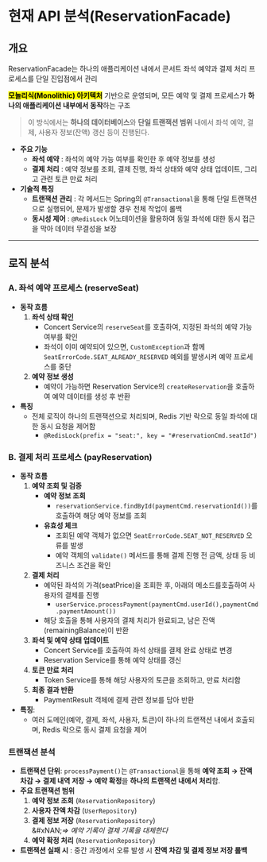 # 현재 API 분석(ReservationFacade)

## **개요**

ReservationFacade는 하나의 애플리케이션 내에서 콘서트 좌석 예약과 결제 처리 프로세스를 단일 진입점에서 관리

<mark style="background-color:yellow;">**모놀리식(Monolithic) 아키텍처**</mark> 기반으로 운영되며, 모든 예약 및 결제 프로세스가 **하나의 애플리케이션 내부에서 동작**하는 구조

> 이 방식에서는 **하나의 데이터베이스**와 **단일 트랜잭션 범위** 내에서 좌석 예약, 결제, 사용자 정보(잔액) 갱신 등이 진행된다.

* **주요 기능**
  * **좌석 예약** : 좌석의 예약 가능 여부를 확인한 후 예약 정보를 생성
  * **결제 처리** : 예약 정보를 조회, 결제 진행, 좌석 상태와 예약 상태 업데이트, 그리고 관련 토큰 만료 처리
* **기술적 특징**
  * **트랜잭션 관리** : 각 메서드는 Spring의 `@Transactional`을 통해 단일 트랜잭션으로 실행되어, 문제가 발생할 경우 전체 작업이 롤백
  * **동시성 제어** : `@RedisLock` 어노테이션을 활용하여 동일 좌석에 대한 동시 접근을 막아 데이터 무결성을 보장

***

## **로직 분석**

### A. **좌석 예약 프로세스** (reserveSeat)

* **동작 흐름**
  1. **좌석 상태 확인**
     * Concert Service의 `reserveSeat`를 호출하여, 지정된 좌석의 예약 가능 여부를 확인
     * 좌석이 이미 예약되어 있으면, `CustomException`과 함께 `SeatErrorCode.SEAT_ALREADY_RESERVED` 예외를 발생시켜 예약 프로세스를 중단
  2. **예약 정보 생성**
     * 예약이 가능하면 Reservation Service의 `createReservation`을 호출하여 예약 데이터를 생성 후 반환
* **특징**
  * 전체 로직이 하나의 트랜잭션으로 처리되며, Redis 기반 락으로 동일 좌석에 대한 동시 요청을 제어함
    * `@RedisLock(prefix = "seat:", key = "#reservationCmd.seatId")`

### B. **결제 처리 프로세스** (payReservation)

* **동작 흐름**
  1. **예약 조회 및 검증**
     * **예약 정보 조회**
       * `reservationService.findById(paymentCmd.reservationId())`를 호출하여 해당 예약 정보를 조회
     * **유효성 체크**
       * 조회된 예약 객체가 없으면 `SeatErrorCode.SEAT_NOT_RESERVED` 오류를 발생
       * 예약 객체의 `validate()` 메서드를 통해 결제 진행 전 금액, 상태 등 비즈니스 조건을 확인
  2. **결제 처리**
     * 예약된 좌석의 가격(seatPrice)을 조회한 후, 아래의 메소드를호출하여 사용자의 결제를 진행
       * `userService.processPayment(paymentCmd.userId(),paymentCmd.paymentAmount())`
     * 해당 호출을 통해 사용자의 결제 처리가 완료되고, 남은 잔액(remainingBalance)이 반환
  3. **좌석 및 예약 상태 업데이트**
     * Concert Service를 호출하여 좌석 상태를 결제 완료 상태로 변경
     * Reservation Service를 통해 예약 상태를 갱신
  4. **토큰 만료 처리**
     * Token Service를 통해 해당 사용자의 토큰을 조회하고, 만료 처리함
  5. **최종 결과 반환**
     * PaymentResult 객체에 결제 관련 정보를 담아 반환
* **특징**:
  * 여러 도메인(예약, 결제, 좌석, 사용자, 토큰)이 하나의 트랜잭션 내에서 호출되며, Redis 락으로 동시 결제 요청을 제어

### **트랜잭션 분석**

* **트랜잭션 단위**: `processPayment()`는 `@Transactional`을 통해 **예약 조회 → 잔액 차감 → 결제 내역 저장 → 예약 확정**을 **하나의 트랜잭션 내에서 처리**함.
* **주요 트랜잭션 범위**
  1. **예약 정보 조회** (`ReservationRepository`)
  2. **사용자 잔액 차감** (`UserRepository`)
  3. **결제 정보 저장** (`ReservationRepository`) \
     &#xNAN;_⇒ 예약 기록이 결제 기록을 대체한다_
  4. **예약 확정 처리** (`ReservationRepository`)
* **트랜잭션 실패 시** : 중간 과정에서 오류 발생 시 **잔액 차감 및 결제 정보 저장 롤백**



